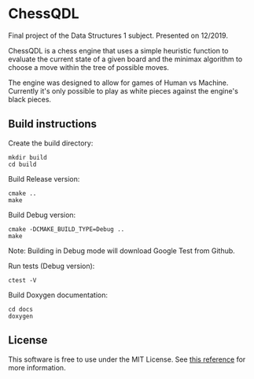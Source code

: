 # ChessQDL

Final project of the Data Structures 1 subject. Presented on 12/2019.



ChessQDL is a chess engine that uses a simple heuristic function to evaluate the current state of a given board and the minimax algorithm to choose a move within the tree of possible moves.

The engine was designed to allow for games of Human vs Machine. Currently it's only possible to play as white pieces against the engine's black pieces.



## Build instructions

Create the build directory:

```
mkdir build
cd build
```

Build Release version:

```
cmake ..
make
```

Build Debug version:


```
cmake -DCMAKE_BUILD_TYPE=Debug ..
make
```

Note: Building in Debug mode will download Google Test from Github.

Run tests (Debug version):

```
ctest -V
```

Build Doxygen documentation:

```
cd docs
doxygen
```

## License

This software is free to use under the MIT License. See [this reference](https://choosealicense.com/licenses/mit/) for more information.
